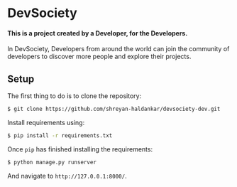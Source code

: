 # DevSociety

<h4> This is a project created by a Developer, for the Developers. </h4> 
<p> In DevSociety, Developers from around the world can join the community of developers to discover more people and explore their projects. </p>

## Setup

The first thing to do is to clone the repository:

```sh
$ git clone https://github.com/shreyan-haldankar/devsociety-dev.git  
```

Install requirements using:

```sh
$ pip install -r requirements.txt
```

Once `pip` has finished installing the requirements:
```sh      
$ python manage.py runserver
```
And navigate to `http://127.0.0.1:8000/`.
